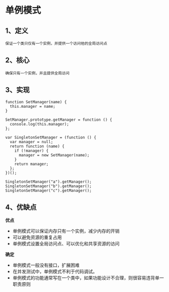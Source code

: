 <!--
 * @Description:
 * @Author: chengfengZeng
 * @Date: 2021-05-17 16:07:20
 * @LastEditors: chengfengZeng
 * @LastEditTime: 2021-05-17 16:52:08
-->

# 单例模式

## 1、定义

`保证一个类只仅有一个实例，并提供一个访问他的全局访问点`

## 2、核心

`确保只有一个实例，并且提供全局访问`

## 3、实现

```
function SetManager(name) {
  this.manager = name;
}

SetManager.prototype.getManager = function () {
  console.log(this.manager);
};

var SingletonSetManager = (function () {
  var manager = null;
  return function (name) {
    if (!manager) {
      manager = new SetManager(name);
    }
    return manager;
  };
})();

SingletonSetManager("a").getManager();
SingletonSetManager("b").getManager();
SingletonSetManager("c").getManager();
```

## 4、优缺点

**优点**

- 单例模式可以保证内存只有一个实例，减少内存的开销
- 可以避免资源的重复占用
- 单例模式设置全局访问点、可以优化和共享资源的访问

**确定**

- 单例模式一般没有接口，扩展困难
- 在并发测试中，单例模式不利于代码调试。
- 单例模式的功能通常写在一个类中，如果功能设计不合理，则很容易违背单一职责原则

